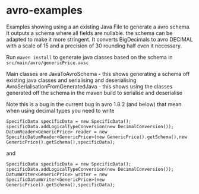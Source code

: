 # avro-examples

Examples showing using a an existing Java File to generate a avro schema. It outputs a schema where all fields are nullable. 
the schema can be adapted to make it more stringent. It converts BigDecimals to avro DECIMAL with a scale of 15 and a precision of 30 
rounding half even it necessary.

Run 
``maven install``
to generate java classes based on the schema in 
``src/main/avro/genericPrice.avsc``

Main classes are
JavaToAvroSchema - this shows generating a schema off existing java classes and serialising and deserialising
AvroSerialisationFromGeneratedJava - this shows using the classes generated off the schema in the maven build to serialise and deserialise

Note this is a bug in the current bug in avro 1.8.2 (and below) that mean when using decimal types you need to write

``
        SpecificData specificData = new SpecificData();
        specificData.addLogicalTypeConversion(new DecimalConversion());
        DatumReader<GenericPrice> reader = new SpecificDatumReader<GenericPrice>(new GenericPrice().getSchema(),new GenericPrice().getSchema(),specificData);
``

and 

``
        SpecificData specificData = new SpecificData();
        specificData.addLogicalTypeConversion(new DecimalConversion());
        DatumWriter<GenericPrice> writer = new SpecificDatumWriter<GenericPrice>(new GenericPrice().getSchema(),specificData);
``
